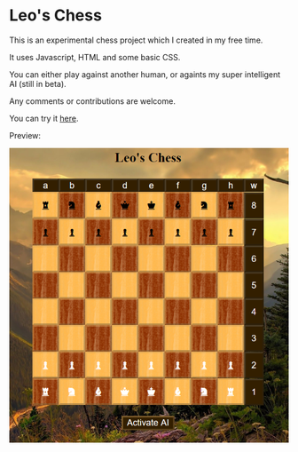 # Leo's Chess

This is an experimental chess project which I created in my free time.

It uses Javascript, HTML and some basic CSS.

You can either play against another human, or againts my super intelligent AI (still in beta).

Any comments or contributions are welcome.

You can try it <a href="https://leoleoleo77.github.io/">here</a>.

Preview:

![Preview](https://github.com/LuckyLuke77/Leos-Chess/blob/master/ChessPreview.png)
